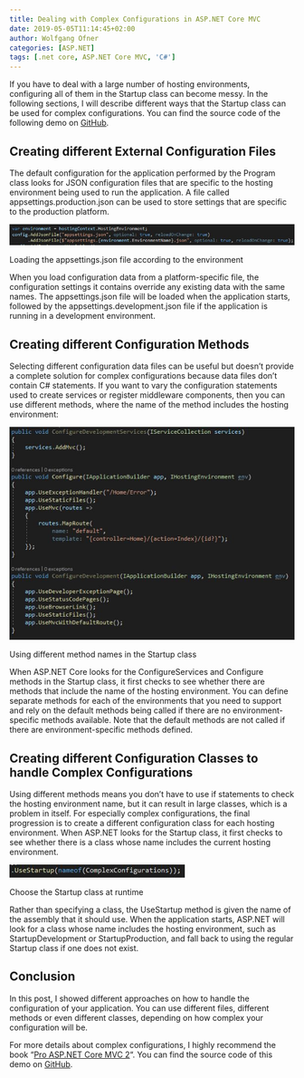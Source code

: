 ```yaml
---
title: Dealing with Complex Configurations in ASP.NET Core MVC
date: 2019-05-05T11:14:45+02:00
author: Wolfgang Ofner
categories: [ASP.NET]
tags: [.net core, ASP.NET Core MVC, 'C#']
---
```

If you have to deal with a large number of hosting environments, configuring all of them in the Startup class can become messy. In the following sections, I will describe different ways that the Startup class can be used for complex configurations. You can find the source code of the following demo on <a href="https://github.com/WolfgangOfner/MVC-Core-Complex-Configurations" target="_blank" rel="noopener noreferrer">GitHub</a>.

## Creating different External Configuration Files

The default configuration for the application performed by the Program class looks for JSON configuration files that are specific to the hosting environment being used to run the application. A file called appsettings.production.json can be used to store settings that are specific to the production platform.

<div class="col-12 col-sm-10 aligncenter">
  <a href="/assets/img/posts/2019/04/Loading-the-appsettings.json-file-according-to-the-environment.jpg"><img loading="lazy" src="/assets/img/posts/2019/04/Loading-the-appsettings.json-file-according-to-the-environment.jpg" alt="Loading the appsettings.json file according to the environment" /></a>
  
  <p>
    Loading the appsettings.json file according to the environment
  </p>
</div>

When you load configuration data from a platform-specific file, the configuration settings it contains override any existing data with the same names. The appsettings.json file will be loaded when the application starts, followed by the appsettings.development.json file if the application is running in a development environment.

## Creating different Configuration Methods

Selecting different configuration data files can be useful but doesn’t provide a complete solution for complex configurations because data files don’t contain C# statements. If you want to vary the configuration statements used to create services or register middleware components, then you can use different methods, where the name of the method includes the hosting environment:

<div class="col-12 col-sm-10 aligncenter">
  <a href="/assets/img/posts/2019/04/Using-different-method-names-in-the-Startup-class.jpg"><img loading="lazy" size-full" title="Using different method names in the Startup class to handle complex configurations" src="/assets/img/posts/2019/04/Using-different-method-names-in-the-Startup-class.jpg" alt="Using different method names in the Startup class" /></a>
  
  <p>
    Using different method names in the Startup class
  </p>
</div>

When ASP.NET Core looks for the ConfigureServices and Configure methods in the Startup class, it first checks to see whether there are methods that include the name of the hosting environment. You can define separate methods for each of the environments that you need to support and rely on the default methods being called if there are no environment-specific methods available. Note that <span class="fontstyle0">the default methods are not called if there are environment-specific methods defined.</span>

## Creating different Configuration Classes to handle Complex Configurations

Using different methods means you don’t have to use if statements to check the hosting environment name, but it can result in large classes, which is a problem in itself. For especially complex configurations, the final progression is to create a different configuration class for each hosting environment. When ASP.NET looks for the Startup class, it first checks to see whether there is a class whose name includes the current hosting environment.

<div class="col-12 col-sm-10 aligncenter">
  <a href="/assets/img/posts/2019/04/Choose-the-Startup-class-at-runtime.jpg"><img loading="lazy" size-full" title="Choose the Startup class at runtime to deal with your complex configurations" src="/assets/img/posts/2019/04/Choose-the-Startup-class-at-runtime.jpg" alt="Choose the Startup class at runtime" /></a>
  
  <p>
    Choose the Startup class at runtime
  </p>
</div>

Rather than specifying a class, the UseStartup method is given the name of the assembly that it should use. When the application starts, ASP.NET will look for a class whose name includes the hosting environment, such as StartupDevelopment or StartupProduction, and fall back to using the regular Startup class if one does not exist.

## Conclusion

In this post, I showed different approaches on how to handle the configuration of your application. You can use different files, different methods or even different classes, depending on how complex your configuration will be.

For more details about complex configurations, I highly recommend the book &#8220;<a href="https://www.amazon.com/Pro-ASP-NET-Core-MVC-2/dp/148423149X" target="_blank" rel="noopener noreferrer">Pro ASP.NET Core MVC 2</a>&#8220;. You can find the source code of this demo on <a href="https://github.com/WolfgangOfner/MVC-Core-Complex-Configurations" target="_blank" rel="noopener noreferrer">GitHub</a>.